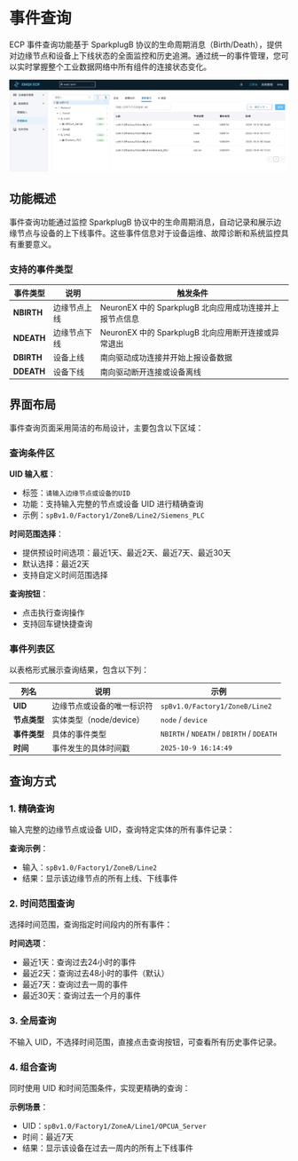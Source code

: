 # 事件查询

ECP 事件查询功能基于 SparkplugB 协议的生命周期消息（Birth/Death），提供对边缘节点和设备上下线状态的全面监控和历史追溯。通过统一的事件管理，您可以实时掌握整个工业数据网络中所有组件的连接状态变化。

![事件查询界面](./_assets/event1_zh.png)

## 功能概述

事件查询功能通过监控 SparkplugB 协议中的生命周期消息，自动记录和展示边缘节点与设备的上下线事件。这些事件信息对于设备运维、故障诊断和系统监控具有重要意义。

### 支持的事件类型

| 事件类型 | 说明 | 触发条件 |
|----------|------|----------|
| **NBIRTH** | 边缘节点上线 | NeuronEX 中的 SparkplugB 北向应用成功连接并上报节点信息 |
| **NDEATH** | 边缘节点下线 | NeuronEX 中的 SparkplugB 北向应用断开连接或异常退出 |
| **DBIRTH** | 设备上线 | 南向驱动成功连接并开始上报设备数据 |
| **DDEATH** | 设备下线 | 南向驱动断开连接或设备离线 |

## 界面布局

事件查询页面采用简洁的布局设计，主要包含以下区域：

### 查询条件区

**UID 输入框**：
- 标签：`请输入边缘节点或设备的UID`
- 功能：支持输入完整的节点或设备 UID 进行精确查询
- 示例：`spBv1.0/Factory1/ZoneB/Line2/Siemens_PLC`

**时间范围选择**：
- 提供预设时间选项：最近1天、最近2天、最近7天、最近30天
- 默认选择：最近2天
- 支持自定义时间范围选择

**查询按钮**：
- 点击执行查询操作
- 支持回车键快捷查询

### 事件列表区

以表格形式展示查询结果，包含以下列：

| 列名 | 说明 | 示例 |
|------|------|------|
| **UID** | 边缘节点或设备的唯一标识符 | `spBv1.0/Factory1/ZoneB/Line2` |
| **节点类型** | 实体类型（node/device） | `node` / `device` |
| **事件类型** | 具体的事件类型 | `NBIRTH` / `NDEATH` / `DBIRTH` / `DDEATH` |
| **时间** | 事件发生的具体时间戳 | `2025-10-9 16:14:49` |


## 查询方式

### 1. 精确查询

输入完整的边缘节点或设备 UID，查询特定实体的所有事件记录：

**查询示例**：
- 输入：`spBv1.0/Factory1/ZoneB/Line2`
- 结果：显示该边缘节点的所有上线、下线事件

### 2. 时间范围查询

选择时间范围，查询指定时间段内的所有事件：

**时间选项**：
- 最近1天：查询过去24小时的事件
- 最近2天：查询过去48小时的事件（默认）
- 最近7天：查询过去一周的事件
- 最近30天：查询过去一个月的事件

### 3. 全局查询

不输入 UID，不选择时间范围，直接点击查询按钮，可查看所有历史事件记录。

### 4. 组合查询

同时使用 UID 和时间范围条件，实现更精确的查询：

**示例场景**：
- UID：`spBv1.0/Factory1/ZoneA/Line1/OPCUA_Server`
- 时间：最近7天
- 结果：显示该设备在过去一周内的所有上下线事件

